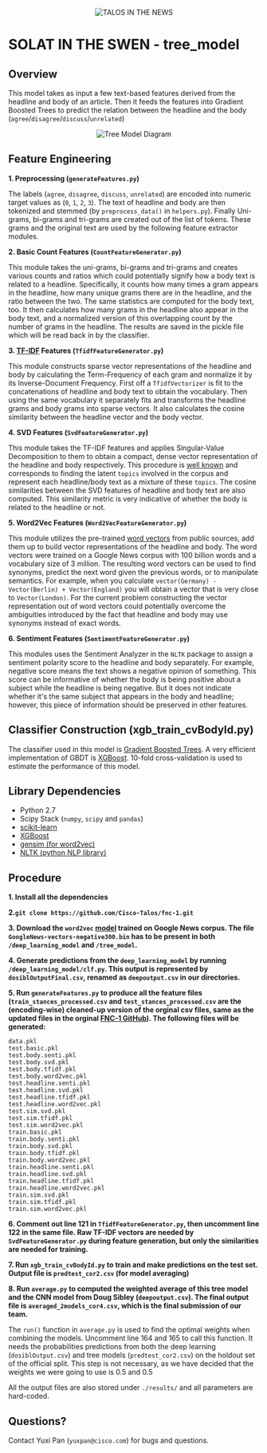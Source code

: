 <p align="center">
<img src="https://github.com/Cisco-Talos/fnc-1/blob/master/solat-in-the-swen.gif" alt="TALOS IN THE NEWS"/>
</p>

# SOLAT IN THE SWEN - tree\_model

## Overview
This model takes as input a few text-based features derived from the headline and body of an article. Then it feeds the features into Gradient Boosted Trees to predict the relation between the headline and the body (`agree`/`disagree`/`discuss`/`unrelated`)

<p align="center">
<img src="https://github.com/Cisco-Talos/fnc-1/blob/master/images/diagrams_light/tree_model_light.png" alt="Tree Model Diagram"/>
</p>

## Feature Engineering

**1. Preprocessing (`generateFeatures.py`)**

The labels (`agree`, `disagree`, `discuss`, `unrelated`) are encoded into numeric target values as (`0`, `1`, `2`, `3`). The text of headline and body are then tokenized and stemmed (by `preprocess_data()` in `helpers.py`). Finally Uni-grams, bi-grams and tri-grams are created out of the list of tokens. These grams and the original text are used by the following feature extractor modules.

**2. Basic Count Features (`CountFeatureGenerator.py`)**

This module takes the uni-grams, bi-grams and tri-grams and creates various counts and ratios which could potentially signify how a body text is related to a headline. Specifically, it counts how many times a gram appears in the headline, how many unique grams there are in the headline, and the ratio between the two. The same statistics are computed for the body text, too. It then calculates how many grams in the headline also appear in the body text, and a normalized version of this overlapping count by the number of grams in the headline. The results are saved in the pickle file which will be read back in by the classifier.

**3. [TF-IDF](https://en.wikipedia.org/wiki/Tf–idf) Features (`TfidfFeatureGenerator.py`)**

This module constructs sparse vector representations of the headline and body by calculating the Term-Frequency of each gram and normalize it by its Inverse-Document Frequency. First off a `TfidfVectorizer` is fit to the concatenations of headline and body text to obtain the vocabulary. Then using the same vocabulary it separately fits and transforms the headline grams and body grams into sparse vectors. It also calculates the cosine similarity between the headline vector and the body vector.

**4. SVD Features (`SvdFeatureGenerator.py`)**

This module takes the TF-IDF features and applies Singular-Value Decomposition to them to obtain a compact, dense vector representation of the headline and body respectively. This procedure is [well known](https://en.wikipedia.org/wiki/Latent_semantic_analysis) and corresponds to finding the latent `topics` involved in the corpus and represent each headline/body text as a mixture of these `topics`. The cosine similarities between the SVD features of headline and body text are also computed. This similarity metric is very indicative of whether the body is related to the headline or not.

**5. Word2Vec Features (`Word2VecFeatureGenerator.py`)**

This module utilizes the pre-trained [word vectors](https://arxiv.org/abs/1301.3781) from public sources, add them up to build vector representations of the headline and body. The word vectors were trained on a Google News corpus with 100 billion words and a vocabulary size of 3 million. The resulting word vectors can be used to find synonyms, predict the next word given the previous words, or to manipulate semantics. For example, when you calculate `vector(Germany) - Vector(Berlin) + Vector(England)` you will obtain a vector that is very close to `Vector(London)`. For the current problem constructing the vector representation out of word vectors could potentially overcome the ambiguities introduced by the fact that headline and body may use synonyms instead of exact words.

**6. Sentiment Features (`SentimentFeatureGenerator.py`)**

This modules uses the Sentiment Analyzer in the `NLTK` package to assign a sentiment polarity score to the headline and body separately. For example, negative score means the text shows a negative opinion of something. This score can be informative of whether the body is being positive about a subject while the headline is being negative. But it does not indicate whether it's the same subject that appears in the body and headline; however, this piece of information should be preserved in other features.

## Classifier Construction (xgb\_train\_cvBodyId.py)
The classifier used in this model is [Gradient Boosted Trees](https://en.wikipedia.org/wiki/Gradient_boosting). A very efficient implementation of GBDT is [XGBoost](http://xgboost.readthedocs.io/en/latest/). 10-fold cross-validation is used to estimate the performance of this model.

## Library Dependencies
* Python 2.7
* Scipy Stack (`numpy`, `scipy` and `pandas`)
* [scikit-learn](http://scikit-learn.org/stable/)
* [XGBoost](http://xgboost.readthedocs.io/en/latest/)
* [gensim (for word2vec)](https://radimrehurek.com/gensim/)
* [NLTK (python NLP library)](http://www.nltk.org)

## Procedure
**1. Install all the dependencies**

**2.`git clone https://github.com/Cisco-Talos/fnc-1.git`**

**3. Download the `word2vec` [model](https://drive.google.com/file/d/0B7XkCwpI5KDYNlNUTTlSS21pQmM/) trained on Google News corpus. The file `GoogleNews-vectors-negative300.bin` has to be present in both `/deep_learning_model` and `/tree_model`.**

**4. Generate predictions from the `deep_learning_model` by running `/deep_learning_model/clf.py`.  This output is represented by `dosiblOutputFinal.csv`, renamed as `deepoutput.csv` in our directories.**

**5. Run `generateFeatures.py` to produce all the feature files (`train_stances_processed.csv` and `test_stances_processed.csv` are the (encoding-wise) cleaned-up version of the orginal csv files, same as the updated files in the orginal [FNC-1 GitHub](https://github.com/FakeNewsChallenge/fnc-1)). The following files will be generated:**

```
data.pkl
test.basic.pkl
test.body.senti.pkl
test.body.svd.pkl
test.body.tfidf.pkl
test.body.word2vec.pkl
test.headline.senti.pkl
test.headline.svd.pkl
test.headline.tfidf.pkl
test.headline.word2vec.pkl
test.sim.svd.pkl
test.sim.tfidf.pkl
test.sim.word2vec.pkl
train.basic.pkl
train.body.senti.pkl
train.body.svd.pkl
train.body.tfidf.pkl
train.body.word2vec.pkl
train.headline.senti.pkl
train.headline.svd.pkl
train.headline.tfidf.pkl
train.headline.word2vec.pkl
train.sim.svd.pkl
train.sim.tfidf.pkl
train.sim.word2vec.pkl
```

**6. Comment out line 121 in `TfidfFeatureGenerator.py`, then uncomment line 122 in the same file. Raw TF-IDF vectors are needed by `SvdFeatureGenerator.py` during feature generation, but only the similarities are needed for training.**

**7. Run `xgb_train_cvBodyId.py` to train and make predictions on the test set. Output file is `predtest_cor2.csv` (for model averaging)**

**8. Run `average.py` to computed the weighted average of this tree model and the CNN model from Doug Sibley (`deepoutput.csv`). The final output file is `averaged_2models_cor4.csv`, which is the final submission of our team.**

The `run()` function in `average.py` is used to find the optimal weights when combining the models. Uncomment line 164 and 165 to call this function. It needs the probabilities predictions from both the deep learning (`dosiblOutput.csv`) and tree models (`predtest_cor2.csv`) on the holdout set of the official split. This step is not necessary, as we have decided that the weights we were going to use is 0.5 and 0.5

All the output files are also stored under `./results/` and all parameters are hard-coded. 

## Questions?
Contact Yuxi Pan (`yuxpan@cisco.com`) for bugs and questions.

 <!--
   Copyright 2017 Cisco Systems, Inc.
  
   Licensed under the Apache License, Version 2.0 (the "License");
   you may not use this file except in compliance with the License.
   You may obtain a copy of the License at
  
     http://www.apache.org/licenses/LICENSE-2.0
  
   Unless required by applicable law or agreed to in writing, software
   distributed under the License is distributed on an "AS IS" BASIS,
   WITHOUT WARRANTIES OR CONDITIONS OF ANY KIND, either express or implied.
   See the License for the specific language governing permissions and
   limitations under the License.
 -->
